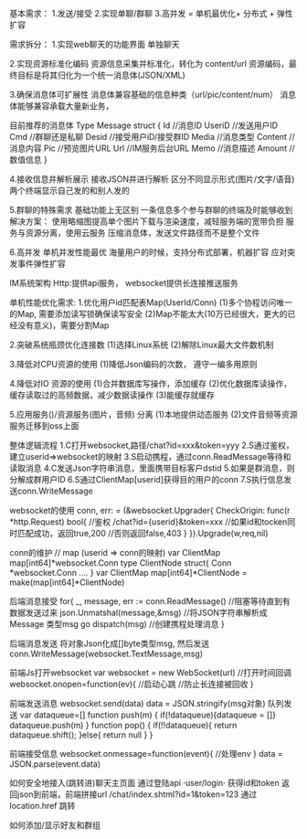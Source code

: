 基本需求：
1.发送/接受
2.实现单聊/群聊
3.高并发 = 单机最优化+ 分布式 + 弹性扩容

需求拆分：
1.实现web聊天的功能界面
单独聊天

2.实现资源标准化编码
资源信息采集并标准化，转化为 content/url
资源编码，最终目标是将其归化为一个统一消息体(JSON/XML)

3.确保消息体可扩展性
消息体兼容基础的信息种类（url/pic/content/num）
消息体能够兼容承载大量新业务，

目前推荐的消息体
Type Message struct {
Id  			 //消息ID
UseriD		//发送用户ID
Cmd		//群聊还是私聊
Desid		//接受用户iD/接受群ID
Media		//消息类型
Content		//消息内容
Pic			//预览图片URL
Url			//IM服务后台URL
Memo		//消息描述
Amount		//数值信息
}

4.接收信息并解析展示
接收JSON并进行解析
区分不同显示形式(图片/文字/语音)
两个终端显示自己发的和别人发的

5.群聊的特殊需求
基础功能上无区别
一条信息多个参与群聊的终端及时能够收到
解决方案：
使用略缩图提高单个图片下载与渲染速度，减轻服务端的宽带负担
服务与资源分离，使用云服务
压缩消息体，发送文件路径而不是整个文件

6.高并发
单机并发性能最优
海量用户的时候，支持分布式部署，机器扩容
应对突发事件弹性扩容

IM系统架构
Http:提供api服务， websocket提供长连接推送服务



单机性能优化需求:
1.优化用户id匹配表Map(UserId/Conn)
(1)多个协程访问唯一的Map,	需要添加读写锁确保读写安全
(2)Map不能太大(10万已经很大，更大的已经没有意义)，需要分割Map

2.突破系统瓶颈优化连接数
(1)选择Linux系统
(2)解除Linux最大文件数机制

3.降低对CPU资源的使用
(1)降低Json编码的次数， 遵守一编多用原则

4.降低对IO 资源的使用
(1)合并数据库写操作，添加缓存
(2)优化数据库读操作，缓存读取过的高频数据，减少数据读操作
(3)能缓存就缓存

5.应用服务()/资源服务(图片，音频) 分离
(1)本地提供动态服务
(2)文件音频等资源服务迁移到oss上面


整体逻辑流程
1.C打开websocket,路径/chat?id=xxx&token=yyy
2.S通过鉴权，建立userid=>websocket的映射
3.S启动携程，通过conn.ReadMessage等待和读取消息
4.C发送Json字符串消息，里面携带目标客户dstid
5.如果是群消息，则分解成群用户ID
6.S通过ClientMap[userid]获得目的用户的conn
7.S执行信息发送conn.WriteMessage


websocket的使用
conn, err: = (&websocket.Upgrader{
	CheckOrigin: func(r *http.Request) bool{
		//鉴权 /chat?id={userid}&token=xxx
		//如果id和tocken同时匹配成功，返回true,200
		//否则返回false,403
	}
}).Upgrade(w,req,nil)


conn的维护
// map (userid => conn的映射)
var ClientMap map[int64]*websocket.Conn
type ClientNode struct{
	Conn *websocket.Conn
	....
}
var ClientMap map[int64]*ClientNode = make(map[int64]*ClientNode)


后端消息接受
for{
	_, message, err := conn.ReadMessage() //阻塞等待直到有数据发送过来
	json.Unmatshal(message,&msg) //将JSON字符串解析成Message 类型msg
	go dispatch(msg) //创建携程处理消息
}

后端消息发送
将对象Json化成[]byte类型msg, 然后发送
conn.WriteMessage(websocket.TextMessage,msg)


前端Js打开websocket
var websocket = new WebSocket(url)
//打开时间回调
websocket.onopen=function(ev){
	//启动心跳
	//防止长连接被回收
}

前端发送消息
websocket.send(data)
data = JSON.stringify(msg对象)
队列发送
	var dataqueue=[]
	function push(m) {
		if(!dataqueue){dataqueue = []}
		dataqueue.push(m)
	}
	function pop() {
		if(!!dataqueue){
			return dataqueue.shift();
		}else{
			return null
		}
	}

前端接受信息
websocket.onmessage=function(event){
	//处理env
}
data = JSON.parse(event.data)


如何安全地接入(跳转进)聊天主页面
通过登陆api ·user/login· 获得id和token
返回json到前端，前端拼接url /chat/index.shtml?id=1&token=123
通过location.href 跳转

如何添加/显示好友和群组

